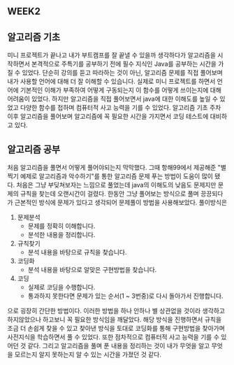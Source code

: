 ## WEEK2

## 알고리즘 기초

미니 프로젝트가 끝나고 내가 부트캠프를 잘 끝낼 수 있을까 생각하다가 알고리즘을 시작하면서 본격적으로 주특기를 공부하기 전에 필수 지식인 Java를 공부하는 시간을 가질 수 있었다. 
단순히 강의를 듣고 따라하는 것이 아닌, 알고리즘 문제를 직접 풀어보며 내가 사용할 언어에 대해 더 잘 이해할 수 있습니다. 
실제로 미니 프로젝트를 하면서 언어에 기본적인 이해가 부족하여 어떻게 구동되는지 이 함수를 어떻게 쓰이는지에 대해 어려움이 있었다. 
하지만 알고리즘을 직접 풀어보면서 java에 대한 이해도를 높일 수 있었고 다양한 함수를 접하며 컴퓨터적 사고 능력을 기를 수 있었다.
알고리즘 기초 주차 이후 알고리즘을 풀어보며 알고리즘에 꼭 필요한 시간을 가지면서 코딩 테스트에 대비하고 있다.


## 알고리즘 공부

처음  알고리즘을 풀면서 어떻게 풀어야되는지 막막했다. 그때 항해99에서 제공해준 "별 찍기 예제로 알고리즘과 악수하기"를 통한 알고리즘 문제 푸는 방법이 도움이 많이 됐다. 
처음은 그냥 부딪쳐보자는 느낌으로 풀었는데 java의 이해도의 낮음도 문제지만 문제의 규칙을 찾는데 오랜시간이 걸렸다. 한동안 그냥 풀어보는 방식으로 풀며 끙끙되다가 근본적인 방식에
문제가 있다고 생각되어 문제풀이 방법을 사용해보았다.
풀이방식은 

1. 문제분석
    - 문제를 정확히 이해합니다.
    - 분석한 내용을 정리합니다.
2. 규칙찾기
    - 분석 내용을 바탕으로 규칙을 찾습니다.
3. 코딩화
    - 분석 내용을 바탕으로 알맞은 구현방법을 찾습니다.
4. 코딩
    - 실제로 코딩을 수행합니다.
    - 통과하지 못한다면 문제가 있는 순서(1 ~ 3번중)로 다시 돌아가서 진행합니다.
   
으로 굉장히 간단한 방법이다. 이러한 방법을 하나 안하나 별 상관없을 것이라 생각하고 하지않았으나 하고보니 꼭 필요한 방식임을 깨달았다. 
해당 방식을 진행하면서 규칙을 조금 더 손쉽게 찾을 수 있고 찾아낸 방식을 토대로 코딩화를 통해 구현방법을 찾아가며 사전지식을 학습하면서 풀 수 있었다. 
또한 점차적으로 컴퓨터적 사고 능력을 기를 수 있어던 것 같다.
그리고 알고리즘을 풀며 푼 내용을 정리하는 것이 내가 무엇을 알고 무엇을 모르는지 알지 못하는지 알 수 있는 시간을 가졌던 것 같다. 

